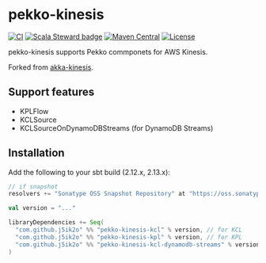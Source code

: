 # pekko-kinesis

[![CI](https://github.com/j5ik2o/pekko-kinesis/workflows/CI/badge.svg)](https://github.com/j5ik2o/pekko-kinesis/actions?query=workflow%3ACI)
[![Scala Steward badge](https://img.shields.io/badge/Scala_Steward-helping-blue.svg?style=flat&logo=data:image/png;base64,iVBORw0KGgoAAAANSUhEUgAAAA4AAAAQCAMAAAARSr4IAAAAVFBMVEUAAACHjojlOy5NWlrKzcYRKjGFjIbp293YycuLa3pYY2LSqql4f3pCUFTgSjNodYRmcXUsPD/NTTbjRS+2jomhgnzNc223cGvZS0HaSD0XLjbaSjElhIr+AAAAAXRSTlMAQObYZgAAAHlJREFUCNdNyosOwyAIhWHAQS1Vt7a77/3fcxxdmv0xwmckutAR1nkm4ggbyEcg/wWmlGLDAA3oL50xi6fk5ffZ3E2E3QfZDCcCN2YtbEWZt+Drc6u6rlqv7Uk0LdKqqr5rk2UCRXOk0vmQKGfc94nOJyQjouF9H/wCc9gECEYfONoAAAAASUVORK5CYII=)](https://scala-steward.org)
[![Maven Central](https://maven-badges.herokuapp.com/maven-central/com.github.j5ik2o/pekko-kinesis-kcl_2.13/badge.svg)](https://maven-badges.herokuapp.com/maven-central/com.github.j5ik2o/pekko-kinesis-kcl_2.13)
[![License](https://img.shields.io/badge/License-MIT-blue.svg)](https://opensource.org/licenses/MIT)

pekko-kinesis supports Pekko commponets for AWS Kinesis.

Forked from [akka-kinesis](https://github.com/j5ik2o/akka-kinesis).

## Support features

- KPLFlow
- KCLSource
- KCLSourceOnDynamoDBStreams (for DynamoDB Streams)

## Installation

Add the following to your sbt build (2.12.x, 2.13.x):

```scala
// if snapshot
resolvers += "Sonatype OSS Snapshot Repository" at "https://oss.sonatype.org/content/repositories/snapshots/"

val version = "..."

libraryDependencies += Seq(
  "com.github.j5ik2o" %% "pekko-kinesis-kcl" % version, // for KCL
  "com.github.j5ik2o" %% "pekko-kinesis-kpl" % version, // for KPL
  "com.github.j5ik2o" %% "pekko-kinesis-kcl-dynamodb-streams" % version // for KCL with DynamoDB Streams
)
```
